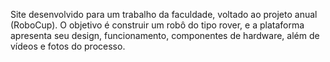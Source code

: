 Site desenvolvido para um trabalho da faculdade, voltado ao projeto anual (RoboCup). O objetivo é construir um robô do tipo rover, e a plataforma apresenta seu design, funcionamento, componentes de hardware, além de vídeos e fotos do processo.
